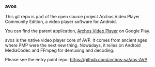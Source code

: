 ### avos

This git repo is part of the open source project Archos Video Player Community Edition, 
a video player software for Android.

You can find the parent application, 
[Archos Video Player](https://play.google.com/store/apps/details?id=com.archos.mediacenter.video) 
on Google Play. 

avos is the native video player core of AVP. It comes from ancient ages where PMP were the next new thing.
Nowadays, it relies on Android MediaCodec and FFmpeg for demuxing and decoding.

Please see the entry point repo: https://github.com/archos-sa/aos-AVP

